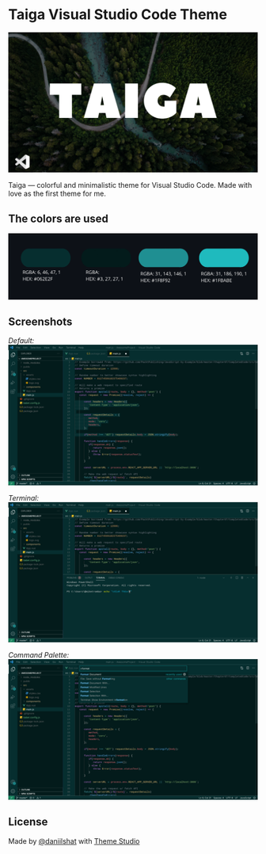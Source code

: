 # Taiga Visual Studio Code Theme

![](https://raw.githubusercontent.com/daniilshat/taiga/main/src/img/logo-en.png)

Taiga — colorful and minimalistic theme for Visual Studio Code. Made with love as the first theme for me.

## The colors are used
![](https://raw.githubusercontent.com/daniilshat/taiga/main/src/img/main-colors.png)

## Screenshots
*Default:*
![](https://raw.githubusercontent.com/daniilshat/taiga/main/src/img/preview-default.png)

*Terminal:*
![](https://raw.githubusercontent.com/daniilshat/taiga/main/src/img/preview-terminal.png)

*Command Palette:*
![](https://raw.githubusercontent.com/daniilshat/taiga/main/src/img/preview-command-palette.png)

## License
[]()

Made by [@daniilshat](https://github.com/daniilshat) with [Theme Studio](https://themes.vscode.one/)